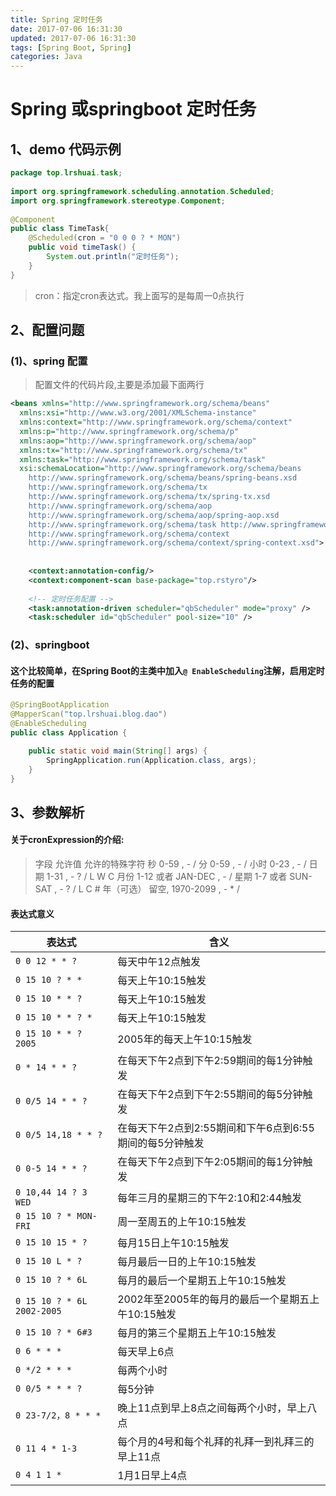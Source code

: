 ```yaml
---
title: Spring 定时任务
date: 2017-07-06 16:31:30
updated: 2017-07-06 16:31:30
tags: [Spring Boot, Spring]
categories: Java
---
```

# Spring 或springboot 定时任务

## 1、demo 代码示例
```java
package top.lrshuai.task;
 
import org.springframework.scheduling.annotation.Scheduled;
import org.springframework.stereotype.Component;
 
@Component
public class TimeTask{
    @Scheduled(cron = "0 0 0 ? * MON")  
    public void timeTask() {  
        System.out.println("定时任务");  
    }  
}
```

<!--more-->

> cron：指定cron表达式。我上面写的是每周一0点执行

## 2、配置问题

### (1)、spring 配置
> 配置文件的代码片段,主要是添加最下面两行

```xml
<beans xmlns="http://www.springframework.org/schema/beans" 
  xmlns:xsi="http://www.w3.org/2001/XMLSchema-instance"
  xmlns:context="http://www.springframework.org/schema/context" 
  xmlns:p="http://www.springframework.org/schema/p"
  xmlns:aop="http://www.springframework.org/schema/aop" 
  xmlns:tx="http://www.springframework.org/schema/tx"
  xmlns:task="http://www.springframework.org/schema/task" 
  xsi:schemaLocation="http://www.springframework.org/schema/beans   
    http://www.springframework.org/schema/beans/spring-beans.xsd 
    http://www.springframework.org/schema/tx 
    http://www.springframework.org/schema/tx/spring-tx.xsd
    http://www.springframework.org/schema/aop 
    http://www.springframework.org/schema/aop/spring-aop.xsd 
    http://www.springframework.org/schema/task http://www.springframework.org/schema/task/spring-task-3.0.xsd
    http://www.springframework.org/schema/context  
    http://www.springframework.org/schema/context/spring-context.xsd">
 
 
    <context:annotation-config/>
    <context:component-scan base-package="top.rstyro"/>
 
    <!-- 定时任务配置 -->
    <task:annotation-driven scheduler="qbScheduler" mode="proxy" />
    <task:scheduler id="qbScheduler" pool-size="10" />
```
### (2)、springboot
#### 这个比较简单，在Spring Boot的主类中加入`@ EnableScheduling`注解，启用定时任务的配置
```java
@SpringBootApplication
@MapperScan("top.lrshuai.blog.dao")
@EnableScheduling
public class Application {

	public static void main(String[] args) {
		SpringApplication.run(Application.class, args);
	}
}
```

## 3、参数解析
#### 关于cronExpression的介绍:　

> 字段 允许值 允许的特殊字符
> 秒 0-59 , - /
> 分 0-59 , - /
> 小时 0-23 , - /
> 日期 1-31 , - ? / L W C
> 月份 1-12 或者 JAN-DEC , - /
> 星期 1-7 或者 SUN-SAT , - ? / L C #
> 年（可选） 留空, 1970-2099 , - * /

#### 表达式意义
|表达式|含义|
|---|---|
|`0 0 12 * * ?`| 每天中午12点触发 |
|`0 15 10 ? * *`| 每天上午10:15触发 |
|`0 15 10 * * ?`| 每天上午10:15触发 |
|`0 15 10 * * ? *`| 每天上午10:15触发 |
|`0 15 10 * * ? 2005`| 2005年的每天上午10:15触发| 
|`0 * 14 * * ?` |在每天下午2点到下午2:59期间的每1分钟触发 |
|`0 0/5 14 * * ?`| 在每天下午2点到下午2:55期间的每5分钟触发 |
|`0 0/5 14,18 * * ?`| 在每天下午2点到2:55期间和下午6点到6:55期间的每5分钟触发 |
|`0 0-5 14 * * ?` |在每天下午2点到下午2:05期间的每1分钟触发 |
|`0 10,44 14 ? 3 WED`| 每年三月的星期三的下午2:10和2:44触发 |
|`0 15 10 ? * MON-FRI`| 周一至周五的上午10:15触发 |
|`0 15 10 15 * ?` |每月15日上午10:15触发 |
|`0 15 10 L * ?` |每月最后一日的上午10:15触发 |
|`0 15 10 ? * 6L`| 每月的最后一个星期五上午10:15触发 |
|`0 15 10 ? * 6L 2002-2005`|2002年至2005年的每月的最后一个星期五上午10:15触发 |
|`0 15 10 ? * 6#3`| 每月的第三个星期五上午10:15触发 |
|`0 6 * * * `| 每天早上6点 |
|`0 */2 * * * `| 每两个小时 |
|`0 0/5 * * * ?`|每5分钟|
|`0 23-7/2，8 * * *` | 晚上11点到早上8点之间每两个小时，早上八点|  
|`0 11 4 * 1-3` |每个月的4号和每个礼拜的礼拜一到礼拜三的早上11点|
|`0 4 1 1 *`| 1月1日早上4点 |

